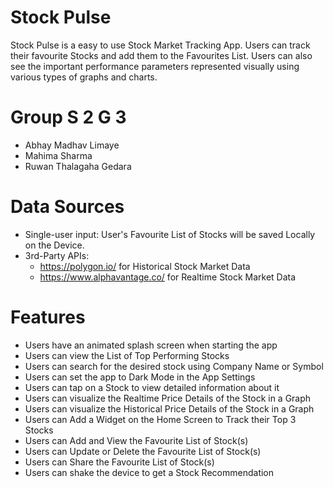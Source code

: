 # Stock Pulse
Stock Pulse is a easy to use Stock Market Tracking App. Users can track their favourite Stocks and add them to the Favourites List. Users can also see the important performance parameters represented visually using various types of graphs and charts.

# Group S 2 G 3
* Abhay Madhav Limaye
* Mahima Sharma
* Ruwan Thalagaha Gedara

# Data Sources
* Single-user input: User's Favourite List of Stocks will be saved Locally on the Device.
* 3rd-Party APIs: 
	- https://polygon.io/ for Historical Stock Market Data
	- https://www.alphavantage.co/ for Realtime Stock Market Data

# Features
* Users have an animated splash screen when starting the app
* Users can view the List of Top Performing Stocks
* Users can search for the desired stock using Company Name or Symbol
* Users can set the app to Dark Mode in the App Settings
* Users can tap on a Stock to view detailed information about it
* Users can visualize the Realtime Price Details of the Stock in a Graph
* Users can visualize the Historical Price Details of the Stock in a Graph
* Users can Add a Widget on the Home Screen to Track their Top 3 Stocks
* Users can Add and View the Favourite List of Stock(s)
* Users can Update or Delete the Favourite List of Stock(s)
* Users can Share the Favourite List of Stock(s)
* Users can shake the device to get a Stock Recommendation
